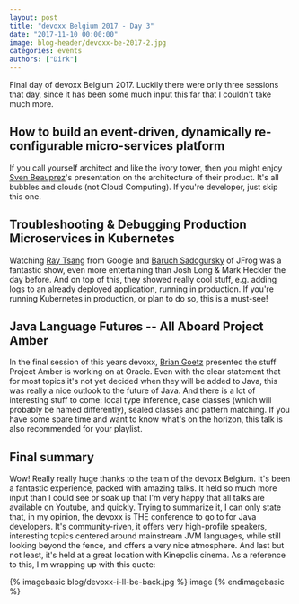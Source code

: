 ```yaml
---
layout: post
title: "devoxx Belgium 2017 - Day 3"
date: "2017-11-10 00:00:00"
image: blog-header/devoxx-be-2017-2.jpg
categories: events 
authors: ["Dirk"]
---
```


Final day of devoxx Belgium 2017. Luckily there were only three sessions that day, since it has been some much input
this far that I couldn't take much more.

## How to build an event-driven, dynamically re-configurable micro-services platform

If you call yourself architect and like the ivory tower, then you might enjoy
[Sven Beauprez](https://twitter.com/SvenBeauprez)'s presentation on the architecture of their product.
It's all bubbles and clouds (not Cloud Computing).
If you're developer, just skip this one.

## Troubleshooting & Debugging Production Microservices in Kubernetes

Watching [Ray Tsang](https://twitter.com/saturnism) from Google and [Baruch Sadogursky](https://twitter.com/jbaruch)
of JFrog was a fantastic show, even more entertaining than Josh Long & Mark Heckler the day before.
And on top of this, they showed really cool stuff, e.g. adding logs to an already deployed application, running in
production.
If you're running Kubernetes in production, or plan to do so, this is a must-see!

## Java Language Futures -- All Aboard Project Amber

In the final session of this years devoxx, [Brian Goetz](https://twitter.com/BrianGoetz) presented the stuff 
Project Amber is working on at Oracle.
Even with the clear statement that for most topics it's not yet decided when they will be added to Java, this was really
a nice outlook to the future of Java.
And there is a lot of interesting stuff to come: local type inference, case classes (which will probably be named
differently), sealed classes and pattern matching.
If you have some spare time and want to know what's on the horizon, this talk is also recommended for your playlist.

## Final summary

Wow!
Really really huge thanks to the team of the devoxx Belgium. 
It's been a fantastic experience, packed with amazing talks.
It held so much more input than I could see or soak up that I'm very happy that all talks are available on Youtube, and
quickly.
Trying to summarize it, I can only state that, in my opinion, the devoxx is THE conference to go to for Java developers.
It's community-riven, it offers very high-profile speakers, interesting topics centered around mainstream JVM languages,
while still looking beyond the fence, and offers a very nice atmosphere. 
And last but not least, it's held at a great location with Kinepolis cinema.
As a reference to this, I'm wrapping up with this quote:

{% imagebasic blog/devoxx-i-ll-be-back.jpg %} image {% endimagebasic %}
